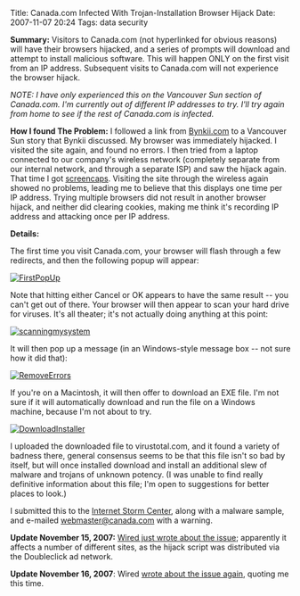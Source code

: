 Title: Canada.com Infected With Trojan-Installation Browser Hijack
Date: 2007-11-07 20:24
Tags: data security

**Summary:** Visitors to Canada.com (not hyperlinked for obvious
reasons) will have their browsers hijacked, and a series of prompts will
download and attempt to install malicious software. This will happen
ONLY on the first visit from an IP address. Subsequent visits to
Canada.com will not experience the browser hijack.

*NOTE: I have only experienced this on the Vancouver Sun section of
Canada.com. I'm currently out of different IP addresses to try. I'll try
again from home to see if the rest of Canada.com is infected.*

**How I found The Problem:** I followed a link from
[Bynkii.com](https://web.archive.org/web/20080412054849/http://www.bynkii.com/) to a Vancouver Sun story that Bynkii
discussed. My browser was immediately hijacked. I visited the site
again, and found no errors. I then tried from a laptop connected to our
company's wireless network (completely separate from our internal
network, and through a separate ISP) and saw the hijack again. That time
I got
[screencaps](http://flickr.com/photos/schof/sets/72157603001488073/).
Visiting the site through the wireless again showed no problems, leading
me to believe that this displays one time per IP address. Trying
multiple browsers did not result in another browser hijack, and neither
did clearing cookies, making me think it's recording IP address and
attacking once per IP address.

**Details:**

The first time you visit Canada.com, your browser will flash through a
few redirects, and then the following popup will appear:  

[![FirstPopUp](http://farm3.static.flickr.com/2273/1911230563_b7e7d02adc_o.png)](http://www.flickr.com/photos/schof/1911230563/ "Photo Sharing")

Note that hitting either Cancel or OK appears to have the same result --
you can't get out of there. Your browser will then appear to scan your
hard drive for viruses. It's all theater; it's not actually doing
anything at this point:

[![scanningmysystem](http://farm3.static.flickr.com/2413/1912063850_5564a68325.jpg)](http://www.flickr.com/photos/schof/1912063850/ "Photo Sharing")

It will then pop up a message (in an Windows-style message box -- not
sure how it did that):

[![RemoveErrors](http://farm3.static.flickr.com/2227/1912064916_c6dfaba36f.jpg)](http://www.flickr.com/photos/schof/1912064916/ "Photo Sharing")

If you're on a Macintosh, it will then offer to download an EXE file.
I'm not sure if it will automatically download and run the file on a
Windows machine, because I'm not about to try.

[![DownloadInstaller](http://farm3.static.flickr.com/2044/1911232457_6dde35973b.jpg)](http://www.flickr.com/photos/schof/1911232457/ "Photo Sharing")

I uploaded the downloaded file to virustotal.com, and it found a variety
of badness there, general consensus seems to be that this file isn't so
bad by itself, but will once installed download and install an
additional slew of malware and trojans of unknown potency. (I was unable
to find really definitive information about this file; I'm open to
suggestions for better places to look.)

I submitted this to the [Internet Storm Center](http://isc.sans.org/),
along with a malware sample, and e-mailed webmaster@canada.com with a
warning.

**Update November 15, 2007:** [Wired just wrote about the
issue](http://blog.wired.com/business/2007/11/doubleclick-red.html);
apparently it affects a number of different sites, as the hijack script
was distributed via the Doubleclick ad network.

**Update November 16, 2007**: Wired [wrote about the issue
again](http://www.wired.com/techbiz/media/news/2007/11/doubleclick),
quoting me this time.

